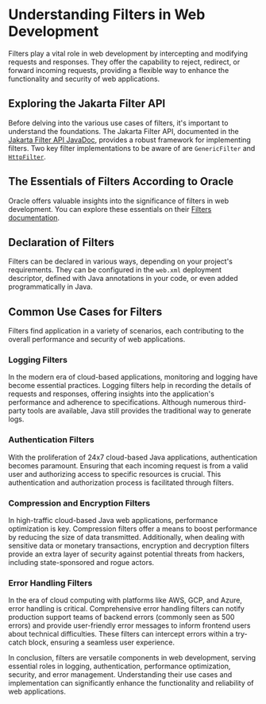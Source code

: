 # Understanding Filters in Web Development

Filters play a vital role in web development by intercepting and modifying requests and responses. They offer the capability to reject, redirect, or forward incoming requests, providing a flexible way to enhance the functionality and security of web applications.

## Exploring the Jakarta Filter API

Before delving into the various use cases of filters, it's important to understand the foundations. The Jakarta Filter API, documented in the [Jakarta Filter API JavaDoc](https://jakarta.ee/specifications/platform/8/apidocs/javax/servlet/filter), provides a robust framework for implementing filters. Two key filter implementations to be aware of are `GenericFilter` and [`HttpFilter`](https://jakarta.ee/specifications/platform/8/apidocs/javax/servlet/http/httpfilter).

## The Essentials of Filters According to Oracle

Oracle offers valuable insights into the significance of filters in web development. You can explore these essentials on their [Filters documentation](https://www.oracle.com/java/technologies/filters.html).

## Declaration of Filters

Filters can be declared in various ways, depending on your project's requirements. They can be configured in the `web.xml` deployment descriptor, defined with Java annotations in your code, or even added programmatically in Java.

## Common Use Cases for Filters

Filters find application in a variety of scenarios, each contributing to the overall performance and security of web applications.

### Logging Filters

In the modern era of cloud-based applications, monitoring and logging have become essential practices. Logging filters help in recording the details of requests and responses, offering insights into the application's performance and adherence to specifications. Although numerous third-party tools are available, Java still provides the traditional way to generate logs.

### Authentication Filters

With the proliferation of 24x7 cloud-based Java applications, authentication becomes paramount. Ensuring that each incoming request is from a valid user and authorizing access to specific resources is crucial. This authentication and authorization process is facilitated through filters.

### Compression and Encryption Filters

In high-traffic cloud-based Java web applications, performance optimization is key. Compression filters offer a means to boost performance by reducing the size of data transmitted. Additionally, when dealing with sensitive data or monetary transactions, encryption and decryption filters provide an extra layer of security against potential threats from hackers, including state-sponsored and rogue actors.

### Error Handling Filters

In the era of cloud computing with platforms like AWS, GCP, and Azure, error handling is critical. Comprehensive error handling filters can notify production support teams of backend errors (commonly seen as 500 errors) and provide user-friendly error messages to inform frontend users about technical difficulties. These filters can intercept errors within a try-catch block, ensuring a seamless user experience.

In conclusion, filters are versatile components in web development, serving essential roles in logging, authentication, performance optimization, security, and error management. Understanding their use cases and implementation can significantly enhance the functionality and reliability of web applications.